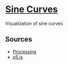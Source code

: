 # [Sine Curves](https://blwatkins.github.io/SineCurves/)

Visualization of sine curves

## Sources

  * [Processing](https://processing.org/)
  * [p5.js](https://p5js.org/)
